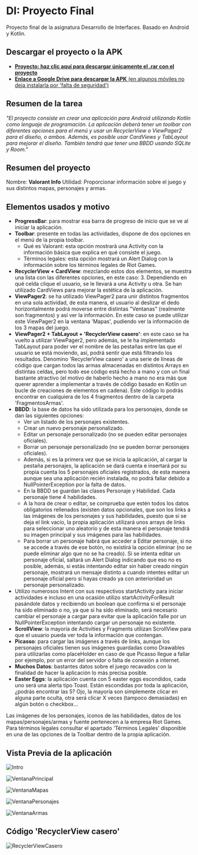 # DI: Proyecto Final
Proyecto final de la asignatura Desarrollo de Interfaces.
Basado en Android y Kotlin.

## Descargar el proyecto o la APK
- [**Proyecto: haz clic aquí para descargar únicamente el .rar con el proyecto**](https://github.com/DanielTamargo/DI-Proyecto/raw/master/Proyecto-Assets/GitHub-VistaPrevia/Proyecto.rar)
- [**Enlace a Google Drive para descargar la APK** (en algunos móviles no deja instalarla por 'falta de seguridad')](https://drive.google.com/file/d/1d0AYdyW6uqyRQkbqVuUpjsbs5vGDs4ig/view?usp=sharing)

## Resumen de la tarea
*"El proyecto consiste en crear una aplicación para Android utilizando Kotlin como lenguaje de programación.
La aplicación deberá tener un toolbar con diferentes opciones para el menú y usar un RecyclerView o ViewPager2 para el diseño, o ambos. Además, es posible usar CardViews y TabLayout para mejorar el diseño.
También tendrá que tener una BBDD usando SQLite y Room."*

## Resumen del proyecto
Nombre: **Valorant Info**
Utilidad: Proporcionar información sobre el juego y sus distintos mapas, personajes y armas.

## Elementos usados y motivo

- **ProgressBar**: para mostrar esa barra de progreso de inicio que se ve al iniciar la aplicación.
- **Toolbar**: presente en todas las actividades, dispone de dos opciones en el menú de la propia toolbar.
  * Qué es Valorant: esta opción mostrará una Activity con la información básica que explica en qué consiste el juego.
  * Términos legales: esta opción mostrará un Alert Dialog con la información sobre los términos legales de Riot Games.
- **RecyclerView + CardView**: mezclando estos dos elementos, se muestra una lista con las diferentes opciones, en este caso: 3. Dependiendo en qué celda clique el usuario, se le llevará a una Activity u otra. Se han utilizado CardViews para mejorar la estética de la aplicación.
- **ViewPager2**: se ha utilizado ViewPager2 para unir distintos fragmentos en una sola actividad, de esta manera, el usuario al deslizar el dedo horizontalmente podrá moverse entre distintas "Ventanas" (realmente son fragmentos) y así ver la información. En este caso se puede utilizar este ViewPager2 en la ventana 'Mapas', pudiendo ver la información de los 3 mapas del juego.
- **ViewPager2 + TabLayout + 'RecyclerView casero'**: en este caso se ha vuelto a utilizar ViewPager2, pero además, se le ha implementado TabLayout para poder ver el nombre de las pestañas entre las que el usuario se está moviendo, así, podrá sentir que está filtrando los resultados. Denomino 'RecyclerView casero' a una serie de líneas de código que cargan todos las armas almacenadas en distintos Arrays en distintas celdas, pero todo ese código está hecho a mano y con un final bastante atractivo (el motivo de haberlo hecho a mano no era más que querer aprender a implementar a través de código basado en Kotlin un bucle de creaciones de elementos en cadena). Este código lo podrás encontrar en cualquiera de los 4 fragmentos dentro de la carpeta 'FragmentosArmas'.
- **BBDD**: la base de datos ha sido utilizada para los personajes, donde se dan las siguientes opciones:
  * Ver un listado de los personajes existentes.
  * Crear un nuevo personaje personalizado.
  * Editar un personaje personalizado (no se pueden editar personajes oficiales).
  * Borrar un personaje personalizado (no se pueden borrar personajes oficiales).
  * Además, si es la primera vez que se inicia la aplicación, al cargar la pestaña personajes, la aplicación se dará cuenta e insertará por su propia cuenta los 5 personajes oficiales registrados, de esta manera aunque sea una aplicación recién instalada, no podrá fallar debido a NullPointerException por la falta de datos.
  * En la BBDD se guardan las clases Personaje y Habilidad. Cada personaje tiene 4 habilidades.
  * A la hora de crear o editar, se comprueba que estén todos los datos obligatorios rellenados (existen datos opcionales, que son los links a las imágenes de los personajes y sus habilidades, puesto que si se deja el link vacío, la propia aplicación utilizará unos arrays de links para seleccionar uno aleatorio y de esta manera el personaje tendrá su imagen principal y sus imágenes para las habilidades.
  * Para borrar un personaje habrá que acceder a Editar personaje, si no se accede a través de ese botón, no existirá la opción eliminar (no se puede eliminar algo que no se ha creado). Si se intenta editar un personaje oficial, saltará un Alert Dialog indicando que eso no es posible, además, si estás intentando editar sin haber creado ningún personaje, mostrará un mensaje distinto a cuando intentes editar un personaje oficial pero sí hayas creado ya con anterioridad un personaje personalizado.
- Utilizo numerosos Intent con sus respectivos startActivity para iniciar actividades e incluso en una ocasión utilizo startActivityForResult pasándole datos y recibiendo un boolean que confirma si el personaje ha sido eliminado o no, ya que si ha sido eliminado, será necesario cambiar el personaje a cargar para evitar que la aplicación falle por un NullPointerException intentando cargar un personaje no existente.
- **ScrollView**: la mayoría de Activities y Fragments utilizan ScrollView para que el usuario pueda ver toda la información que contengan.
- **Picasso**: para cargar las imágenes a través de links, aunque los personajes oficiales tienen sus imágenes guardadas como Drawables para utilizarlas como placeHolder en caso de que Picasso llegue a fallar por ejemplo, por un error del servidor o falta de conexión a internet.
- **Muchos Datos**: bastantes datos sobre el juego recavados con la finalidad de hacer la aplicación lo más precisa posible.
- **Easter Eggs**: la aplicación cuenta con 5 easter eggs escondidos, cada uno será una alerta tipo Toast. Están escondidas por toda la aplicación, ¿podrás encontrar las 5? Ojo, la mayoría son simplemente clicar en alguna parte oculta, otra será clicar X veces (tampoco demasiadas) en algún botón o checkbox...


Las imágenes de los personajes, iconos de las habilidades, datos de los mapas/personajes/armas y fuente pertenecen a la empresa Riot Games. Para términos legales consultar el apartado 'Términos Legales' disponible en una de las opciones de la Toolbar dentro de la propia aplicación.


## Vista Previa de la aplicación

![Intro](/Proyecto-Assets/GitHub-VistaPrevia/intro.gif)

![VentanaPrincipal](/Proyecto-Assets/GitHub-VistaPrevia/ventanaprincipal.png)

![VentanaMapas](/Proyecto-Assets/GitHub-VistaPrevia/ventanamapas.png)

![VentanaPersonajes](/Proyecto-Assets/GitHub-VistaPrevia/ventanapersonajes.png)

![VentanaArmas](/Proyecto-Assets/GitHub-VistaPrevia/ventanaarmas.png)

## Código 'RecyclerView casero'

![RecyclerViewCasero](/Proyecto-Assets/GitHub-VistaPrevia/recyclerviewcasero.gif)
